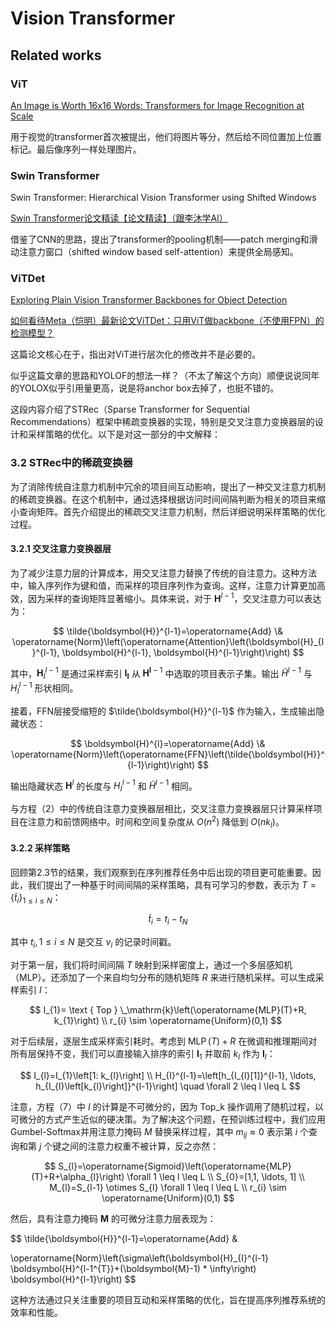 # Vision Transformer

## Related works

### ViT

[An Image is Worth 16x16 Words: Transformers for Image Recognition at Scale](https://openreview.net/forum?id=YicbFdNTTy)

用于视觉的transformer首次被提出，他们将图片等分，然后给不同位置加上位置标记。最后像序列一样处理图片。

### Swin Transformer

Swin Transformer: Hierarchical Vision Transformer using Shifted Windows

[Swin Transformer论文精读【论文精读】（跟李沐学AI）](https://www.bilibili.com/video/BV13L4y1475U/)

借鉴了CNN的思路，提出了transformer的pooling机制——patch merging和滑动注意力窗口（shifted window based self-attention）来提供全局感知。

### ViTDet

[Exploring Plain Vision Transformer Backbones for Object Detection](https://dl.acm.org/doi/abs/10.1007/978-3-031-20077-9_17)

[如何看待Meta（恺明）最新论文ViTDet：只用ViT做backbone（不使用FPN）的检测模型？](https://www.zhihu.com/question/525167811)

这篇论文核心在于，指出对ViT进行层次化的修改并不是必要的。

似乎这篇文章的思路和YOLOF的想法一样？（不太了解这个方向）顺便说说同年的YOLOX似乎引用量更高，说是将anchor box去掉了，也挺不错的。





这段内容介绍了STRec（Sparse Transformer for Sequential Recommendations）框架中稀疏变换器的实现，特别是交叉注意力变换器层的设计和采样策略的优化。以下是对这一部分的中文解释：

### 3.2 STRec中的稀疏变换器

为了消除传统自注意力机制中冗余的项目间互动影响，提出了一种交叉注意力机制的稀疏变换器。在这个机制中，通过选择根据访问时间间隔判断为相关的项目来缩小查询矩阵。首先介绍提出的稀疏交叉注意力机制，然后详细说明采样策略的优化过程。

#### 3.2.1 交叉注意力变换器层
为了减少注意力层的计算成本，用交叉注意力替换了传统的自注意力。这种方法中，输入序列作为键和值，而采样的项目序列作为查询。这样，注意力计算更加高效，因为采样的查询矩阵显著缩小。具体来说，对于 $\boldsymbol{H}^{l-1}$，交叉注意力可以表达为：

$$
\tilde{\boldsymbol{H}}^{l-1}=\operatorname{Add} \& \operatorname{Norm}\left(\operatorname{Attention}\left(\boldsymbol{H}_{I}^{l-1}, \boldsymbol{H}^{l-1}, \boldsymbol{H}^{l-1}\right)\right)
$$

其中，$\boldsymbol{H}_{I}^{l-1}$ 是通过采样索引 $\boldsymbol{I}_{\boldsymbol{l}}$ 从 $\boldsymbol{H}^{\boldsymbol{l}-1}$ 中选取的项目表示子集。输出 $\tilde{H}^{l-1}$ 与 $H_{I}^{l-1}$ 形状相同。

接着，FFN层接受缩短的 $\tilde{\boldsymbol{H}}^{l-1}$ 作为输入，生成输出隐藏状态：

$$
\boldsymbol{H}^{l}=\operatorname{Add} \& \operatorname{Norm}\left(\operatorname{FFN}\left(\tilde{\boldsymbol{H}}^{l-1}\right)\right)
$$

输出隐藏状态 $\boldsymbol{H}^{l}$ 的长度与 $H_{I}^{l-1}$ 和 $\tilde{H}^{l-1}$ 相同。

与方程（2）中的传统自注意力变换器层相比，交叉注意力变换器层只计算采样项目在注意力和前馈网络中。时间和空间复杂度从 $O\left(n^{2}\right)$ 降低到 $O\left(n k_{l}\right)$。

#### 3.2.2 采样策略
回顾第2.3节的结果，我们观察到在序列推荐任务中后出现的项目更可能重要。因此，我们提出了一种基于时间间隔的采样策略，具有可学习的参数，表示为 $T=\left\{\tilde{t}_{i}\right\}_{1 \leq i \leq N}$：

$$
\tilde{t}_{i}=t_{i}-t_{N}
$$

其中 $t_{i}, 1 \leq i \leq N$ 是交互 $v_{i}$ 的记录时间戳。

对于第一层，我们将时间间隔 $T$ 映射到采样密度上，通过一个多层感知机（MLP）。还添加了一个来自均匀分布的随机矩阵 $R$ 来进行随机采样。可以生成采样索引 $I$：

$$
I_{1}= \text { Top } \_\mathrm{k}\left(\operatorname{MLP}(T)+R, k_{1}\right) \\
r_{i} \sim \operatorname{Uniform}(0,1)
$$

对于后续层，逐层生成采样索引耗时。考虑到 $\operatorname{MLP}(T)+R$ 在微调和推理期间对所有层保持不变，我们可以直接输入排序的索引 $\boldsymbol{I}_{1}$ 并取前 $k_{l}$ 作为 $\boldsymbol{I}_{l}$：

$$
I_{l}=I_{1}\left[1: k_{l}\right] \\
H_{I}^{l-1}=\left[h_{I_{l}[1]}^{l-1}, \ldots, h_{I_{l}\left[k_{l}\right]}^{l-1}\right] \quad \forall 2 \leq l \leq L
$$

注意，方程（7）中 $I$ 的计算是不可微分的，因为 Top_k 操作调用了随机过程，以可微分的方式产生近似的硬决策。为了解决这个问题，在预训练过程中，我们应用Gumbel-Softmax并用注意力掩码 $M$ 替换采样过程，其中 $m_{i j} \approx 0$ 表示第 $i$ 个查询和第 $j$ 个键之间的注意力权重不被计算，反之亦然：

$$
S_{l}=\operatorname{Sigmoid}\left(\operatorname{MLP}(T)+R+\alpha_{l}\right) \forall 1 \leq l \leq L \\
S_{0}=[1,1, \ldots, 1] \\
M_{l}=S_{l-1} \otimes S_{l} \forall 1 \leq l \leq L \\
r_{i} \sim \operatorname{Uniform}(0,1)
$$

然后，具有注意力掩码 $\boldsymbol{M}$ 的可微分注意力层表现为：

$$
\tilde{\boldsymbol{H}}^{l-1}=\operatorname{Add} \&

 \operatorname{Norm}\left(\sigma\left(\boldsymbol{H}_{I}^{l-1} \boldsymbol{H}^{l-1^{T}}+(\boldsymbol{M}-1) * \infty\right) \boldsymbol{H}^{l-1}\right)
$$

这种方法通过只关注重要的项目互动和采样策略的优化，旨在提高序列推荐系统的效率和性能。